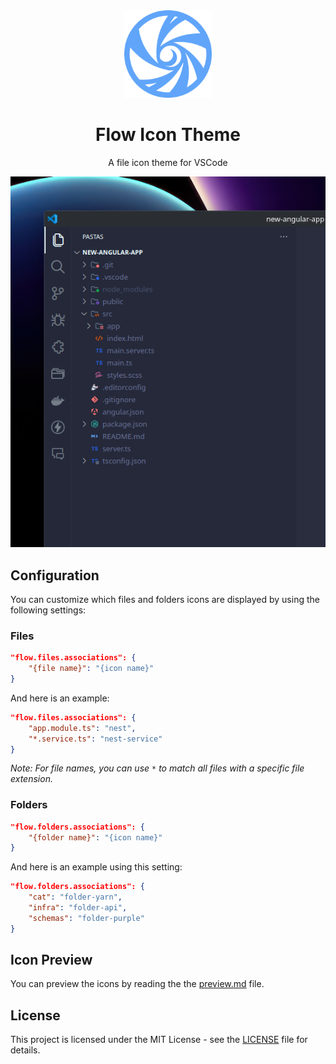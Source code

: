 <div align="center">

<img src="https://github.com/Pedroo-Nietoo/vscode-icon-theme/raw/main/flow.png" width="140" />

# Flow Icon Theme

A file icon theme for VSCode

![Preview of extension working](https://github.com/Pedroo-Nietoo/vscode-icon-theme/raw/main/preview.png)

</div>

## Configuration

You can customize which files and folders icons are displayed by using the following settings:

### Files

```json
"flow.files.associations": {
    "{file name}": "{icon name}"
}
```

And here is an example:

```json
"flow.files.associations": {
    "app.module.ts": "nest",
    "*.service.ts": "nest-service"
}
```

_Note: For file names, you can use `*` to match all files with a specific file extension._

### Folders

```json
"flow.folders.associations": {
    "{folder name}": "{icon name}"
}
```

And here is an example using this setting:

```json
"flow.folders.associations": {
    "cat": "folder-yarn",
    "infra": "folder-api",
    "schemas": "folder-purple"
}
```

## Icon Preview

You can preview the icons by reading the the [preview.md](./preview/preview.md) file.


## License
This project is licensed under the MIT License - see the [LICENSE](https://github.com/Peroo-Nietoo/vscode-icon-theme/raw/main/LICENSE) file for details.